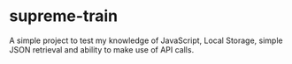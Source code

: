# supreme-train

A simple project to test my knowledge of JavaScript, Local Storage,
simple JSON retrieval and ability to make use of API calls.